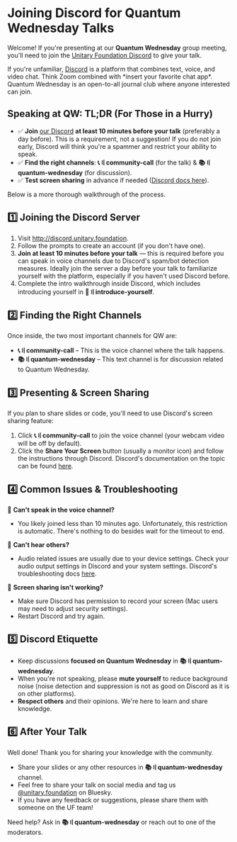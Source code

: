 # Joining Discord for Quantum Wednesday Talks

Welcome!
If you're presenting at our **Quantum Wednesday** group meeting, you'll need to join the [Unitary Foundation Discord](http://discord.unitary.foundation) to give your talk.

If you're unfamiliar, [Discord](https://discord.com/) is a platform that combines text, voice, and video chat.
Think Zoom combined with \*insert your favorite chat app\*.
Quantum Wednesday is an open-to-all journal club where anyone interested can join.

## Speaking at QW: TL;DR (For Those in a Hurry)

- ✅ **Join** [our Discord](http://discord.unitary.foundation) **at least 10 minutes before your talk** (preferably a day before). This is a requirement, not a suggestion! If you do not join early, Discord will think you're a spammer and restrict your ability to speak.
- ✅ **Find the right channels**: **📞〢community-call** (for the talk) & **📚〢quantum-wednesday** (for discussion).
- ✅ **Test screen sharing** in advance if needed ([Discord docs here](https://support.discord.com/hc/en-us/articles/360040816151-Go-Live-and-Screen-Share)).

Below is a more thorough walkthrough of the process.

## 1️⃣ Joining the Discord Server

1. Visit http://discord.unitary.foundation.
2. Follow the prompts to create an account (if you don't have one).
3. **Join at least 10 minutes before your talk** — this is required before you can speak in voice channels due to Discord's spam/bot detection measures. Ideally join the server a day before your talk to familiarize yourself with the platform, especially if you haven't used Discord before.
4. Complete the intro walkthrough inside Discord, which includes introducing yourself in **👋〢introduce-yourself**.

## 2️⃣ Finding the Right Channels

Once inside, the two most important channels for QW are:
- **📞〢community-call** – This is the voice channel where the talk happens.
- **📚〢quantum-wednesday** – This text channel is for discussion related to Quantum Wednesday.

## 3️⃣ Presenting & Screen Sharing

If you plan to share slides or code, you'll need to use Discord's screen sharing feature:
1. Click **📞〢community-call** to join the voice channel (your webcam video will be off by default).
2. Click the **Share Your Screen** button (usually a monitor icon) and follow the instructions through Discord. Discord's documentation on the topic can be found [here](https://support.discord.com/hc/en-us/articles/360040816151-Go-Live-and-Screen-Share).

## 4️⃣ Common Issues & Troubleshooting

🔹 **Can't speak in the voice channel?**
- You likely joined less than 10 minutes ago. Unfortunately, this restriction is automatic. There's nothing to do besides wait for the timeout to end.

🔹 **Can't hear others?**
- Audio related issues are usually due to your device settings. Check your audio output settings in Discord and your system settings. Discord's troubleshooting docs [here](https://support.discord.com/hc/en-us/articles/360045138471-Discord-Voice-and-Video-Troubleshooting-Guide).

🔹 **Screen sharing isn't working?**
- Make sure Discord has permission to record your screen (Mac users may need to adjust security settings).
- Restart Discord and try again.

## 5️⃣ Discord Etiquette

- Keep discussions **focused on Quantum Wednesday** in **📚〢quantum-wednesday**.
- When you're not speaking, please **mute yourself** to reduce background noise (noise detection and suppression is not as good on Discord as it is on other platforms).
- **Respect others** and their opinions. We're here to learn and share knowledge.

## 6️⃣ After Your Talk

Well done!
Thank you for sharing your knowledge with the community.

- Share your slides or any other resources in **📚〢quantum-wednesday** channel.
- Feel free to share your talk on social media and tag us [@unitary.foundation](https://bsky.app/profile/unitary.foundation) on Bluesky.
- If you have any feedback or suggestions, please share them with someone on the UF team!

Need help? Ask in **📚〢quantum-wednesday** or reach out to one of the moderators.
